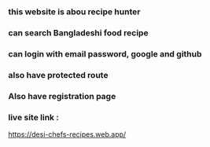 ### this website is abou recipe hunter
### can search Bangladeshi food recipe
### can login with email password, google and github
### also have protected route 
### Also have registration page
### live site link :
https://desi-chefs-recipes.web.app/
